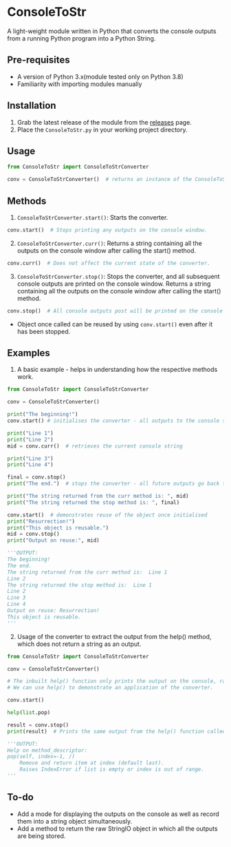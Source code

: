 # ConsoleToStr
A light-weight module written in Python that converts the console outputs from a running Python program into a Python String.

## Pre-requisites
* A version of Python 3.x(module tested only on Python 3.8)
* Familiarity with importing modules manually

## Installation
1. Grab the latest release of the module from the [releases](https://github.com/afk-echo/ConsoleToStr/releases) page.
2. Place the `ConsoleToStr.py` in your working project directory.

## Usage
````python
from ConsoleToStr import ConsoleToStrConverter

conv = ConsoleToStrConverter()  # returns an instance of the ConsoleToStrConverter class that can be used in the current program.
````

## Methods
1. `ConsoleToStrConverter.start()`:
Starts the converter.
````python
conv.start()  # Stops printing any outputs on the console window.
````

2. `ConsoleToStrConverter.curr()`:
Returns a string containing all the outputs on the console window after calling the start() method.
````python
conv.curr()  # Does not affect the current state of the converter.
````

3. `ConsoleToStrConverter.stop()`:
Stops the converter, and all subsequent console outputs are printed on the console window.
Returns a string containing all the outputs on the console window after calling the start() method.
````python
conv.stop()  # All console outputs post will be printed on the console after this call.
````
* Object once called can be reused by using `conv.start()` even after it has been stopped.

## Examples

1. A basic example - helps in understanding how the respective methods work.
```python
from ConsoleToStr import ConsoleToStrConverter

conv = ConsoleToStrConverter()

print("The beginning!")
conv.start() # initialises the converter - all outputs to the console stops while the value is being stored

print("Line 1")
print("Line 2")
mid = conv.curr()  # retrieves the current console string

print("Line 3")
print("Line 4")

final = conv.stop()
print("The end.")  # stops the converter - all future outputs go back to the default console

print("The string returned from the curr method is: ", mid)
print("The string returned the stop method is: ", final)

conv.start()  # demonstrates reuse of the object once initialised
print("Resurrection!")
print("This object is reusable.")
mid = conv.stop()
print("Output on reuse:", mid)

'''OUTPUT:
The beginning!
The end.
The string returned from the curr method is:  Line 1
Line 2
The string returned the stop method is:  Line 1
Line 2
Line 3
Line 4
Output on reuse: Resurrection!
This object is reusable.
'''
```

2. Usage of the converter to extract the output from the help() method, which does not return a string as an output.
```python
from ConsoleToStr import ConsoleToStrConverter

conv = ConsoleToStrConverter()

# The inbuilt help() function only prints the output on the console, rather than returning a string.
# We can use help() to demonstrate an application of the converter.

conv.start()

help(list.pop)

result = conv.stop()
print(result)  # Prints the same output from the help() function called earlier, but returns a string that we can manipulate.

'''OUTPUT:
Help on method_descriptor:
pop(self, index=-1, /)
    Remove and return item at index (default last).
    Raises IndexError if list is empty or index is out of range.
'''
```

## To-do
* Add a mode for displaying the outputs on the console as well as record them into a string object simultaneously.
* Add a method to return the raw StringIO object in which all the outputs are being stored.

